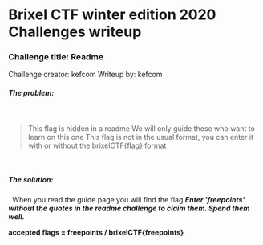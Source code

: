 # Brixel CTF winter edition 2020 Challenges writeup
### Challenge title: Readme
Challenge creator: kefcom
Writeup by: kefcom

##### The problem:
&nbsp;
>This flag is hidden in a readme
We will only guide those who want to learn on this one
This flag is not in the usual format, you can enter it with or without the brixelCTF{flag} format

&nbsp;
##### The solution:
&nbsp;
When you read the guide page you will find the flag 
***Enter 'freepoints' without the quotes in the readme challenge to claim them. Spend them well.***

**accepted flags = freepoints / brixelCTF{freepoints}**